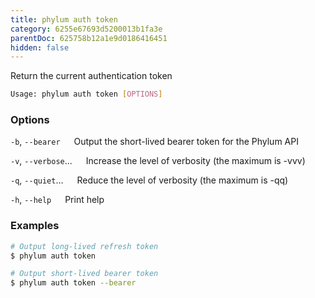 ```yaml
---
title: phylum auth token
category: 6255e67693d5200013b1fa3e
parentDoc: 625758b12a1e9d0186416451
hidden: false
---
```


Return the current authentication token

```sh
Usage: phylum auth token [OPTIONS]
```

### Options

`-b`, `--bearer`
&emsp; Output the short-lived bearer token for the Phylum API

`-v`, `--verbose`...
&emsp; Increase the level of verbosity (the maximum is -vvv)

`-q`, `--quiet`...
&emsp; Reduce the level of verbosity (the maximum is -qq)

`-h`, `--help`
&emsp; Print help

### Examples

```sh
# Output long-lived refresh token
$ phylum auth token

# Output short-lived bearer token
$ phylum auth token --bearer
```
